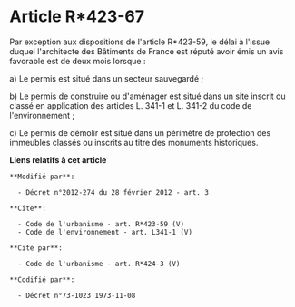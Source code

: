 # Article R*423-67

Par exception aux dispositions de l'article R*423-59, le délai à l'issue duquel l'architecte des Bâtiments de France est
réputé avoir émis un avis favorable est de deux mois lorsque : 

a) Le permis est situé dans un secteur sauvegardé ; 

b) Le permis de construire ou d'aménager est situé dans un site inscrit ou classé en application des articles L. 341-1 et L.
341-2 du code de l'environnement ; 

c) Le permis de démolir est situé dans un périmètre de protection des immeubles classés ou inscrits au titre des monuments
historiques.

**Liens relatifs à cet article**

	**Modifié par**:

	  - Décret n°2012-274 du 28 février 2012 - art. 3

	**Cite**:

	  - Code de l'urbanisme - art. R*423-59 (V)
	  - Code de l'environnement - art. L341-1 (V)

	**Cité par**:

	  - Code de l'urbanisme - art. R*424-3 (V)

	**Codifié par**:

	  - Décret n°73-1023 1973-11-08
